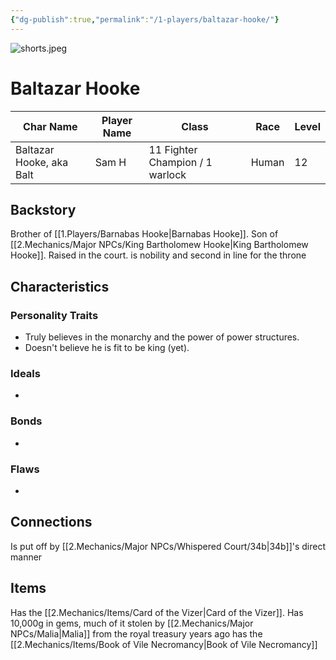 ```yaml
---
{"dg-publish":true,"permalink":"/1-players/baltazar-hooke/"}
---
```


![shorts.jpeg](/img/user/Z.Assets/shorts.jpeg)
# Baltazar Hooke

| Char Name                | Player Name | Class                           | Race  | Level |
| ------------------------ | ----------- | ------------------------------- | ----- | ----- |
| Baltazar Hooke, aka Balt | Sam H       | 11 Fighter Champion / 1 warlock | Human | 12    |

## Backstory
Brother of [[1.Players/Barnabas Hooke\|Barnabas Hooke]]. Son of [[2.Mechanics/Major NPCs/King Bartholomew Hooke\|King Bartholomew Hooke]]. 
Raised in the court. is nobility and second in line for the throne

## Characteristics

### Personality Traits

- Truly believes in the monarchy and the power of power structures. 
- Doesn't believe he is fit to be king (yet).

### Ideals

- 

### Bonds

- 

### Flaws

- 
## Connections
Is put off by [[2.Mechanics/Major NPCs/Whispered Court/34b\|34b]]'s direct manner

## Items
Has the [[2.Mechanics/Items/Card of the Vizer\|Card of the Vizer]]. 
Has 10,000g in gems, much of it stolen by [[2.Mechanics/Major NPCs/Malia\|Malia]] from the royal treasury years ago
has the [[2.Mechanics/Items/Book of Vile Necromancy\|Book of Vile Necromancy]]


